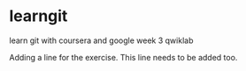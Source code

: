 # learngit
learn git with coursera and google week 3 qwiklab

Adding a line for the exercise.
This line needs to be added too.
